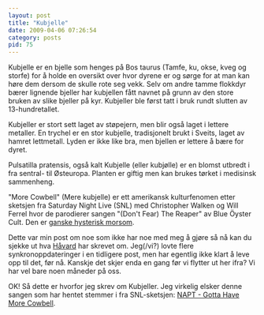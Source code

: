 ```yaml
---
layout: post
title: "Kubjelle"
date: 2009-04-06 07:26:54
category: posts
pid: 75
---
```

Kubjelle er en bjelle som henges på Bos taurus (Tamfe, ku, okse, kveg og storfe) for å holde en oversikt over hvor dyrene er og sørge for at man kan høre dem dersom de skulle rote seg vekk. Selv om andre tamme flokkdyr bærer lignende bjeller har kubjellen fått navnet på grunn av den store bruken av slike bjeller på kyr. Kubjeller ble først tatt i bruk rundt slutten av 13-hundretallet.

Kubjeller er stort sett laget av støpejern, men blir også laget i lettere metaller. En trychel er en stor kubjelle, tradisjonelt brukt i Sveits, laget av hamret lettmetall. Lyden er ikke like bra, men bjellen er lettere å bære for dyret.

Pulsatilla pratensis, også kalt Kubjelle (eller kubjølle) er en blomst utbredt i fra sentral- til Østeuropa. Planten er giftig men kan brukes tørket i medisinsk sammenheng. 

"More Cowbell" (Mere kubjelle) er ett amerikansk kulturfenomen etter sketsjen fra Saturday Night Live (SNL) med Christopher Walken og Will Ferrel hvor de parodierer sangen "(Don't Fear) The Reaper" av Blue Öyster Cult. Den er [ganske hysterisk morsom][1].

Dette var min post om noe som ikke har noe med meg å gjøre så nå kan du sjekke ut hva [Håvard][2] har skrevet om. Jeg(/vi?) lovte flere synkronoppdateringer i en tidligere post, men har egentlig ikke klart å leve opp til det, før nå. Kanskje det skjer enda en gang før vi flytter ut her ifra? Vi har vel bare noen måneder på oss.

OK! Så dette er hvorfor jeg skrev om Kubjeller. Jeg virkelig elsker denne sangen som har hentet stemmer i fra SNL-sketsjen: [NAPT - Gotta Have More Cowbell][3].

 [1]: http://www.funnyhub.com/videos/pages/snl-more-cowbell.html
 [2]: http://havard.awegasm.net
 [3]: http://www.youtube.com/watch?v=tj5PnWcNtRk